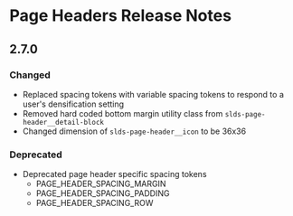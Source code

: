 <!-- Release notes authoring guidelines: http://keepachangelog.com/ -->

# Page Headers Release Notes

<!-- ## [Unreleased] -->

## 2.7.0

### Changed
- Replaced spacing tokens with variable spacing tokens to respond to a user's densification setting
- Removed hard coded bottom margin utility class from `slds-page-header__detail-block`
- Changed dimension of `slds-page-header__icon` to be 36x36

### Deprecated
- Deprecated page header specific spacing tokens
  - PAGE_HEADER_SPACING_MARGIN
  - PAGE_HEADER_SPACING_PADDING
  - PAGE_HEADER_SPACING_ROW
